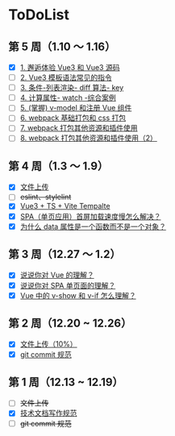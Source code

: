 # ToDoList

## 第 5 周（1.10 ～ 1.16）

- [x] [1. 邂逅体验 Vue3 和 Vue3 源码](https://github.com/Hongbusi/learn-vue3)
- [ ] [2. Vue3 模板语法常见的指令](https://github.com/Hongbusi/learn-vue3)
- [ ] [3. 条件-列表渲染- diff 算法- key](https://github.com/Hongbusi/learn-vue3)
- [ ] [4. 计算属性- watch -综合案例](https://github.com/Hongbusi/learn-vue3)
- [ ] [5. (掌握) v-model 和注册 Vue 组件](https://github.com/Hongbusi/learn-vue3)
- [ ] [6. webpack 基础打包和 css 打包](https://github.com/Hongbusi/learn-vue3)
- [ ] [7. webpack 打包其他资源和插件使用](https://github.com/Hongbusi/learn-vue3)
- [ ] [8. webpack 打包其他资源和插件使用（2）](https://github.com/Hongbusi/learn-vue3)

## 第 4 周（1.3 ～ 1.9）

- [x] [文件上传](https://github.com/Hongbusi/file-upload)
- [ ] ~~eslint、stylelint~~
- [x] [Vue3 + TS + Vite Tempalte](https://github.com/Hongbusi/create-app/tree/master/templates/vue3-ts-vite)
- [x] [SPA（单页应用）首屏加载速度慢怎么解决？](https://hongbusi.github.io/docs/interview/vue/first-page-time.html)
- [x] [为什么 data 属性是一个函数而不是一个对象？](https://hongbusi.github.io/docs/interview/vue/data.html)

## 第 3 周（12.27 ～ 1.2）

- [x] [说说你对 Vue 的理解？](https://hongbusi.github.io/docs/interview/vue/vue.html)
- [x] [说说你对 SPA 单页面的理解？](https://hongbusi.github.io/docs/interview/vue/spa.html)
- [x] [Vue 中的 v-show 和 v-if 怎么理解？](https://hongbusi.github.io/docs/interview/vue/show-if.html)

## 第 2 周（12.20 ~ 12.26）

- [x] [文件上传（10%）](https://github.com/Hongbusi/file-upload)
- [x] [git commit 规范](https://hongbusi.github.io/docs/blog/commitlint)

## 第 1 周（12.13 ~ 12.19）

- [ ] ~~文件上传~~
- [x] [技术文档写作规范](https://hongbusi.github.io/docs/blog/document-style-guide)
- [ ] ~~git commit 规范~~
